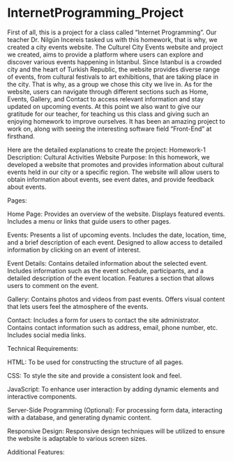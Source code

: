 # InternetProgramming_Project
 First of all, this is a project for a class called “Internet Programming”. Our teacher Dr. Nilgün Incereis tasked us with this homework, that is why, we created a city events website. The Culturel City Events website and project we created, aims to provide a platform where users can explore and discover various events happening in Istanbul. Since Istanbul is a crowded city and the heart of Turkish Republic, the website provides diverse range of events, from cultural festivals to art exhibitions, that are taking place in the city. That is why, as a group we chose this city we live in. As for the website, users can navigate through different sections such as Home, Events, Gallery, and Contact to access relevant information and stay updated on upcoming events. 
 At this point we also want to give our gratitude for our teacher, for teaching us this class and giving such an enjoying homework to improve ourselves. It has been an amazing project to work on, along with seeing the interesting software field “Front-End” at firsthand.

Here are the detailed explanations to create the project:
Homework-1 Description: Cultural Activities Website
Purpose: In this homework, we developed a website that promotes and provides information about cultural events held in our city or a specific region. The website will allow users to obtain information about events, see event dates, and provide feedback about events.


Pages:


Home Page:
Provides an overview of the website.
Displays featured events.
Includes a menu or links that guide users to other pages.


Events:
Presents a list of upcoming events.
Includes the date, location, time, and a brief description of each event.
Designed to allow access to detailed information by clicking on an event of interest.


Event Details:
Contains detailed information about the selected event.
Includes information such as the event schedule, participants, and a detailed description of the event location.
Features a section that allows users to comment on the event.


Gallery:
Contains photos and videos from past events.
Offers visual content that lets users feel the atmosphere of the events.


Contact:
Includes a form for users to contact the site administrator.
Contains contact information such as address, email, phone number, etc.
Includes social media links.


Technical Requirements:

HTML: To be used for constructing the structure of all pages.

CSS: To style the site and provide a consistent look and feel.

JavaScript: To enhance user interaction by adding dynamic elements and interactive components.

Server-Side Programming (Optional): For processing form data, interacting with a database, and generating dynamic content.

Responsive Design: Responsive design techniques will be utilized to ensure the website is adaptable to various screen sizes.


Additional Features:
